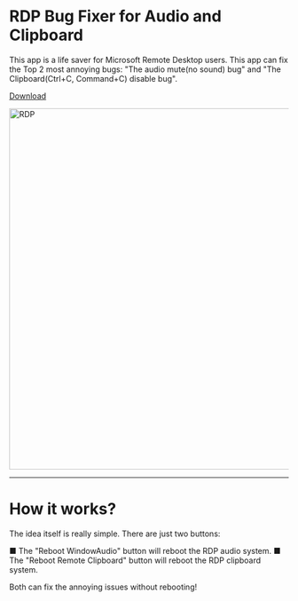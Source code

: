 # RDP Bug Fixer for Audio and Clipboard
This app is a life saver for Microsoft Remote Desktop users. 
This app can fix the Top 2 most annoying bugs:
"The audio mute(no sound) bug" and "The Clipboard(Ctrl+C, Command+C) disable bug".

<a href="https://github.com/exis9/RDP-Bug-Fixer/releases/download/v1.0/RDP.Bug.Fixer.zip">Download</a>

<img width="651" alt="RDP" src="https://github.com/exis9/RDP-Bug-Fixer/assets/91220554/f6413091-95c5-4666-a961-3e726e7d584e">


---

# How it works?

The idea itself is really simple. There are just two buttons:

■ The "Reboot WindowAudio" button will reboot the RDP audio system.
■ The "Reboot Remote Clipboard" button will reboot the RDP clipboard system.

Both can fix the annoying issues without rebooting!
